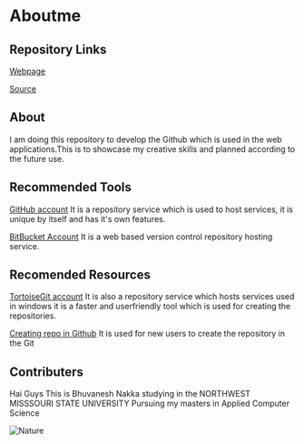 # Aboutme

## Repository Links

[Webpage](https://github.com/bhuvaneshnakka/aboutme/edit/master/README.md)

[Source](https://github.com/bhuvaneshnakka/aboutme/blob/master/README.md)

## About

I am doing this repository to develop the Github which is used in the web
applications.This is to showcase my creative skills and planned according
to the future use.

## Recommended Tools

[GitHub account](https://github.com/) It is a repository service which is used to host services, 
it is unique by itself and has it's own features.

[BitBucket Account](https://bitbucket.org/) It is a web based version control 
repository hosting service.

## Recomended Resources
[TortoiseGit account](https://tortoisegit.org/) It is also a repository service which 
hosts services used in windows it is a faster and userfriendly tool which is used for
creating the repositories. 


[Creating repo in Github](https://help.github.com/articles/create-a-repo/) It is used 
for new users to create the repository in the Git

## Contributers

Hai Guys This is Bhuvanesh Nakka  studying in the NORTHWEST MISSSOURI STATE UNIVERSITY
Pursuing my masters in Applied Computer Science


![Nature](https://images.pexels.com/photos/459225/pexels-photo-459225.jpeg?auto=compress&cs=tinysrgb&dpr=1&w=500)
